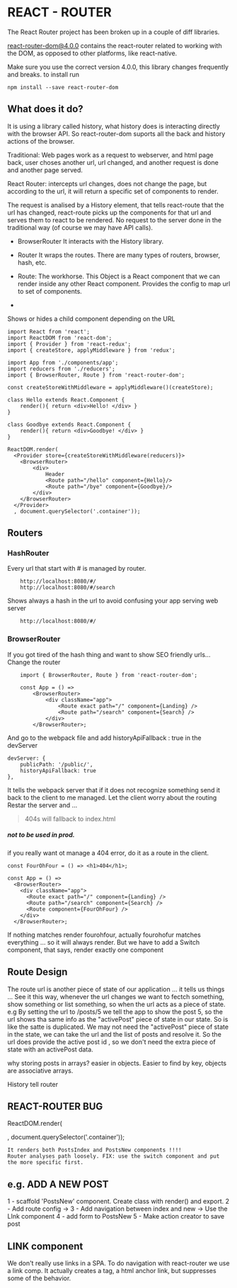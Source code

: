 # REACT - ROUTER
The React Router project has been broken up in a couple of diff libraries.

react-router-dom@4.0.0 contains the react-router related to working with the DOM, as opposed to other platforms, like react-native.

Make sure you use the correct version 4.0.0, this library changes frequently and breaks.
to install run

    npm install --save react-router-dom

## What does it do?

It is using a library called history, what history does is interacting directly with the browser API.
So react-router-dom suports all the back and history actions of the browser. 

Traditional: Web pages work as a request to webserver, and html page back, user choses another url, url changed, and another request is done and another page served.

React Router: intercepts url changes, does not change the page, but according to the url, it will return a specific 
set of components to render.

The request is analised by a History element, that tells react-route that the url has changed, react-route picks up the components for that url and serves them to react to be rendered. No request to the server done in the traditional way (of course we may have API calls).

- BrowserRouter
  It interacts with the History library.

- Router
It wraps the routes. There are many types of routers, browser, hash, etc.

- Route: The workhorse. This Object is a React component that we can render inside any other React component. Provides the config to map url to set of components.
- 
Shows or hides a child component depending on the URL

    import React from 'react';
    import ReactDOM from 'react-dom';
    import { Provider } from 'react-redux';
    import { createStore, applyMiddleware } from 'redux';
    
    import App from './components/app';
    import reducers from './reducers';
    import { BrowserRouter, Route } from 'react-router-dom';
    
    const createStoreWithMiddleware = applyMiddleware()(createStore);
    
    class Hello extends React.Component {
        render(){ return <div>Hello! </div> }
    }
    
    class Goodbye extends React.Component {
        render(){ return <div>Goodbye! </div> }
    }
    
    ReactDOM.render(
      <Provider store={createStoreWithMiddleware(reducers)}>
        <BrowserRouter>
            <div>
                Header
                <Route path="/hello" component={Hello}/>
                <Route path="/bye" component={Goodbye}/>
            </div>
        </BrowserRouter>
      </Provider>
      , document.querySelector('.container'));

## Routers


### HashRouter

Every url that start with # is managed by router.

        http://localhost:8080/#/
        http://localhost:8080/#/search

Shows always a hash in the url to avoid confusing your app serving web server 

        http://localhost:8080/#/


### BrowserRouter
If you got tired of the hash thing and want to show SEO friendly urls...
Change the router

        import { BrowserRouter, Route } from 'react-router-dom';
        
        const App = () =>
            <BrowserRouter>
                <div className="app">
                    <Route exact path="/" component={Landing} />
                    <Route path="/search" component={Search} />
                </div>
            </BrowserRouter>;

And go to the webpack file and add historyApiFallback : true in the devServer

    devServer: {
        publicPath: '/public/',
        historyApiFallback: true
    },
    
It tells the webpack server that if it does not recognize something send it back to the client to me managed.
Let the client worry about the routing
Restar the server and ...
> 404s will fallback to index.html

##### not to be used in prod.


if you really want ot manage a 404 error, do it as a route in the client.

    const FourOhFour = () => <h1>404</h1>;
    
    const App = () =>
      <BrowserRouter>
        <div className="app">
          <Route exact path="/" component={Landing} />
          <Route path="/search" component={Search} />
          <Route component={FourOhFour} />
        </div>
      </BrowserRouter>;

If nothing matches render fourohfour, actually fourohofur matches everything ... so it will always render.
But we have to add a Switch component, that says, render exactly one component





## Route Design

The route url is another piece of state of our application ... it tells us things ...
See it this way, whenever the url changes we want to fectch something, show something or list something, so when the url acts as a piece of state.
e.g  By setting the url to /posts/5 we tell the app to show the post 5, so the url shows tha same info as the "activePost" piece of state in our state. So is like the satte is duplicated.
We may not need the "activePost" piece of state in the state, we can take the url and the list of posts and resolve it.
So the url does provide the active post id , so we don't need the extra piece of state with an activePost data.

why storing posts in arrays? easier in objects. Easier to find by key, objects are associative arrays.

History tell router

## REACT-ROUTER BUG
ReactDOM.render(
  <Provider store={createStoreWithMiddleware(reducers)}>
    <BrowserRouter>
        <div>
            <Route path="/" component={PostsIndex} />
            <Route path="/posts/new" component={PostsNew} />
        </div>
    </BrowserRouter>
  </Provider>
  , document.querySelector('.container'));

    It renders both PostsIndex and PostsNew components !!!!
    Router analyses path loosely. FIX: use the switch component and put the more specific first.



## e.g. ADD A NEW POST
1 - scaffold 'PostsNew' component. Create class with render() and export.
2 - Add route config -> <Route path="/posts/new" component={PostsNew} />
3 - Add navigation between index and new -> Use the LInk component
4 - add form to PostsNew
5 - Make action creator to save post


## LINK component
We don't really use links in a SPA.
To do navigation with react-router we use  a link comp.
It actually creates a <a> tag, a html anchor link, but suppresses some of the behavior.
